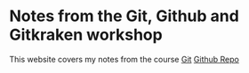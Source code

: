 # Notes from the Git, Github and Gitkraken workshop 

This website covers my notes from the course [Git](https://docs.google.com/document/d/1-CkHO417wtfJZ35X4q5tk_hcgP9W3mfEG5AsN2SIU1A/edit)
[Github Repo](https://github.com/HusseinYusufali/Git-lesson/tree/main)

